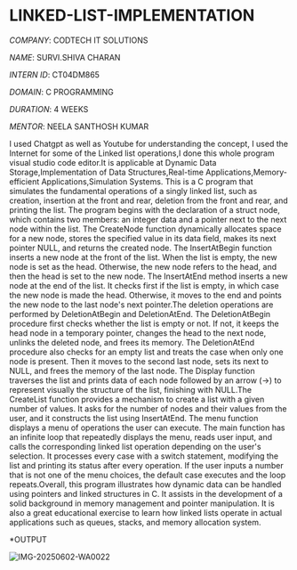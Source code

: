 # LINKED-LIST-IMPLEMENTATION

*COMPANY*: CODTECH IT SOLUTIONS

*NAME*: SURVI.SHIVA CHARAN

*INTERN ID*: CT04DM865

*DOMAIN*: C PROGRAMMING

*DURATION*: 4 WEEKS

*MENTOR*: NEELA SANTHOSH KUMAR

I used Chatgpt as well as Youtube for understanding the concept, I used the Internet for some of the Linked list operations,I done this whole program visual studio code editor.It is applicable at Dynamic Data Storage,Implementation of Data Structures,Real-time Applications,Memory-efficient Applications,Simulation Systems.
This is a C program that simulates the fundamental operations of a singly linked list, such as creation, insertion at the front and rear, deletion from the front and rear, and printing the list. The program begins with the declaration of a struct node, which contains two members: an integer data and a pointer next to the next node within the list. The CreateNode function dynamically allocates space for a new node, stores the specified value in its data field, makes its next pointer NULL, and returns the created node. The InsertAtBegin function inserts a new node at the front of the list. When the list is empty, the new node is set as the head. Otherwise, the new node refers to the head, and then the head is set to the new node. The InsertAtEnd method inserts a new node at the end of the list. It checks first if the list is empty, in which case the new node is made the head. Otherwise, it moves to the end and points the new node to the last node's next pointer.The deletion operations are performed by DeletionAtBegin and DeletionAtEnd. The DeletionAtBegin procedure first checks whether the list is empty or not. If not, it keeps the head node in a temporary pointer, changes the head to the next node, unlinks the deleted node, and frees its memory. The DeletionAtEnd procedure also checks for an empty list and treats the case when only one node is present. Then it moves to the second last node, sets its next to NULL, and frees the memory of the last node. The Display function traverses the list and prints data of each node followed by an arrow (->) to represent visually the structure of the list, finishing with NULL.The CreateList function provides a mechanism to create a list with a given number of values. It asks for the number of nodes and their values from the user, and it constructs the list using InsertAtEnd. The menu function displays a menu of operations the user can execute. The main function has an infinite loop that repeatedly displays the menu, reads user input, and calls the corresponding linked list operation depending on the user's selection. It processes every case with a switch statement, modifying the list and printing its status after every operation. If the user inputs a number that is not one of the menu choices, the default case executes and the loop repeats.Overall, this program illustrates how dynamic data can be handled using pointers and linked structures in C. It assists in the development of a solid background in memory management and pointer manipulation. It is also a great educational exercise to learn how linked lists operate in actual applications such as queues, stacks, and memory allocation system.

*OUTPUT

![IMG-20250602-WA0022](https://github.com/user-attachments/assets/13dddbe1-e902-4f7f-bd96-28746ed909dd)

